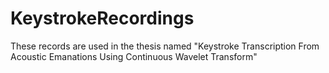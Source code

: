 # KeystrokeRecordings
These records are used in the thesis named "Keystroke Transcription From Acoustic Emanations Using Continuous Wavelet Transform"
